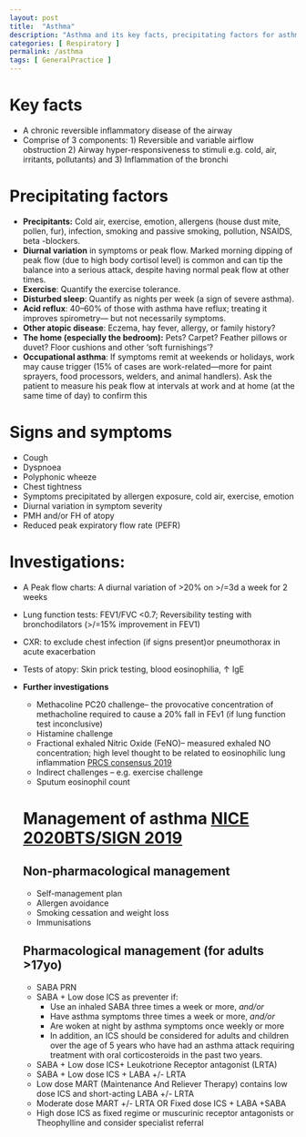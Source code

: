 ```yaml
---
layout: post
title:  "Asthma"
description: "Asthma and its key facts, precipitating factors for asthma, signs and symptoms of asthma, investigations for asthma, management of asthma in adults according to NICE and BTS guidelines"
categories: [ Respiratory ] 
permalink: /asthma
tags: [ GeneralPractice ]
---
```

# Key facts
- A chronic reversible inflammatory disease of the airway
- Comprise of 3 components: 1) Reversible and variable airflow obstruction 2) Airway hyper-responsiveness to stimuli e.g. cold, air, irritants, pollutants) and 3) Inflammation of the bronchi

# Precipitating factors
- **Precipitants:** Cold air, exercise, emotion, allergens (house dust mite, pollen, fur), infection, smoking and passive smoking, pollution, NSAIDS, beta -blockers.
- **Diurnal variation** in symptoms or peak flow. Marked morning dipping of peak flow (due to high body cortisol level) is common and can tip the balance into a serious attack, despite having normal peak flow at other times.
- **Exercise**: Quantify the exercise tolerance.
- **Disturbed sleep**: Quantify as nights per week (a sign of severe asthma).
- **Acid reflux**: 40–60% of those with asthma have reflux; treating it improves spirometry— but not necessarily symptoms.
- **Other atopic disease**: Eczema, hay fever, allergy, or family history?
- **The home (especially the bedroom):** Pets? Carpet? Feather pillows or duvet? Floor cushions and other ‘soft furnishings’?
- **Occupational asthma**: If symptoms remit at weekends or holidays, work may cause trigger (15% of cases are work-related—more for paint sprayers, food processors, welders, and animal handlers). Ask the patient to measure his peak flow at intervals at work and at home (at the same time of day) to confirm this

# Signs and symptoms
- Cough
- Dyspnoea
- Polyphonic wheeze
- Chest tightness
- Symptoms precipitated by allergen exposure, cold air, exercise, emotion
- Diurnal variation in symptom severity
- PMH and/or FH of atopy
- Reduced peak expiratory flow rate (PEFR)

# Investigations:
- A Peak flow charts: A diurnal variation of >20% on >/=3d a week for 2 weeks
- Lung function tests: FEV1/FVC <0.7; Reversibility testing with bronchodilators (>/=15% improvement in FEV1)
- CXR: to exclude chest infection (if signs present)or pneumothorax in acute exacerbation
- Tests of atopy: Skin prick testing, blood eosinophilia, ↑ IgE
- **Further investigations**
    - Methacoline PC20 challenge– the provocative concentration of methacholine required to cause a 20% fall in FEv1 (if lung function test inconclusive)
    - Histamine challenge
    - Fractional exhaled Nitric Oxide (FeNO)– measured exhaled NO concentration; high level thought to be related to eosinophilic lung inflammation <a class="text-dark" href="https://www.pcrs-uk.org/sites/pcrs-uk.org/files/pcru/articles/2019-Autumn-Issue-18-FeNo-testing-asthma-diagnosis.pdf">PRCS consensus 2019</a>
    - Indirect challenges – e.g. exercise challenge
    - Sputum eosinophil count

    # Management of asthma [NICE 2020](https://cks.nice.org.uk/topics/asthma/management/newly-diagnosed-asthma/)[BTS/SIGN 2019](https://www.brit-thoracic.org.uk/document-library/guidelines/asthma/btssign-guideline-for-the-management-of-asthma-2019/)
    ## Non-pharmacological management
    - Self-management plan
    - Allergen avoidance
    - Smoking cessation and weight loss
    - Immunisations

    ## Pharmacological management (for adults >17yo)
    - SABA PRN
    - SABA + Low dose ICS as preventer if:
        - Use an inhaled SABA three times a week or more, *and/or*
        - Have asthma symptoms three times a week or more, *and/or*
        - Are woken at night by asthma symptoms once weekly or more
        - In addition, an ICS should be considered for adults and children over the age of 5 years who have had an asthma attack requiring treatment with oral corticosteroids in the past two years.
    - SABA + Low dose ICS+ Leukotrione Receptor antagonist (LRTA)
    - SABA + Low dose ICS + LABA +/- LRTA
    - Low dose MART (Maintenance And Reliever Therapy) contains low dose ICS and short-acting LABA +/- LRTA
    - Moderate dose MART +/- LRTA OR Fixed dose ICS + LABA +SABA
    - High dose ICS as fixed regime or muscurinic receptor antagonists or Theophylline and consider specialist referral